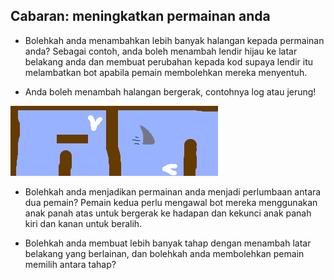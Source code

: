 ## Cabaran: meningkatkan permainan anda

- Bolehkah anda menambahkan lebih banyak halangan kepada permainan anda? Sebagai contoh, anda boleh menambah lendir hijau ke latar belakang anda dan membuat perubahan kepada kod supaya lendir itu melambatkan bot apabila pemain membolehkan mereka menyentuh.

- Anda boleh menambah halangan bergerak, contohnya log atau jerung!

![tangkapan skrin](images/boat-obstacles.png)

- Bolehkah anda menjadikan permainan anda menjadi perlumbaan antara dua pemain? Pemain kedua perlu mengawal bot mereka menggunakan anak panah atas untuk bergerak ke hadapan dan kekunci anak panah kiri dan kanan untuk beralih.

- Bolehkah anda membuat lebih banyak tahap dengan menambah latar belakang yang berlainan, dan bolehkah anda membolehkan pemain memilih antara tahap?